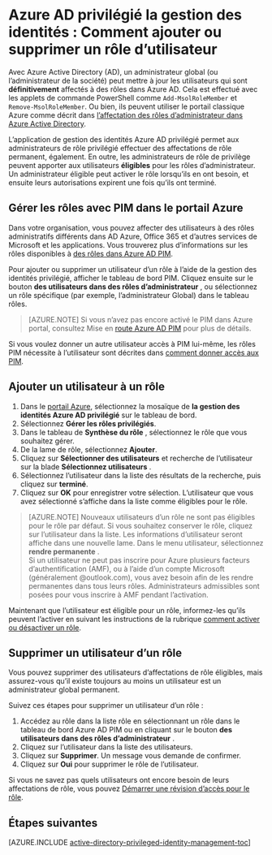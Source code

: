 <properties
   pageTitle="Comment faire pour ajouter ou supprimer un rôle d’utilisateur | Microsoft Azure"
   description="Apprenez à ajouter des rôles à des identités privilégiées avec l’application Azure privilégié identité gestion d’Active Directory."
   services="active-directory"
   documentationCenter=""
   authors="kgremban"
   manager="femila"
   editor=""/>

<tags
   ms.service="active-directory"
   ms.devlang="na"
   ms.topic="article"
   ms.tgt_pltfrm="na"
   ms.workload="identity"
   ms.date="10/24/2016"
   ms.author="kgremban"/>

# <a name="azure-ad-privileged-identity-management-how-to-add-or-remove-a-user-role"></a>Azure AD privilégié la gestion des identités : Comment ajouter ou supprimer un rôle d’utilisateur

Avec Azure Active Directory (AD), un administrateur global (ou l’administrateur de la société) peut mettre à jour les utilisateurs qui sont **définitivement** affectés à des rôles dans Azure AD. Cela est effectué avec les applets de commande PowerShell comme `Add-MsolRoleMember` et `Remove-MsolRoleMember`. Ou bien, ils peuvent utiliser le portail classique Azure comme décrit dans [l’affectation des rôles d’administrateur dans Azure Active Directory](active-directory-assign-admin-roles.md).

L’application de gestion des identités Azure AD privilégié permet aux administrateurs de rôle privilégié effectuer des affectations de rôle permanent, également. En outre, les administrateurs de rôle de privilège peuvent apporter aux utilisateurs **éligibles** pour les rôles d’administrateur. Un administrateur éligible peut activer le rôle lorsqu’ils en ont besoin, et ensuite leurs autorisations expirent une fois qu’ils ont terminé.

## <a name="manage-roles-with-pim-in-the-azure-portal"></a>Gérer les rôles avec PIM dans le portail Azure

Dans votre organisation, vous pouvez affecter des utilisateurs à des rôles administratifs différents dans AD Azure, Office 365 et d’autres services de Microsoft et les applications.  Vous trouverez plus d’informations sur les rôles disponibles à [des rôles dans Azure AD PIM](active-directory-privileged-identity-management-roles.md).

Pour ajouter ou supprimer un utilisateur d’un rôle à l’aide de la gestion des identités privilégié, afficher le tableau de bord PIM. Cliquez ensuite sur le bouton **des utilisateurs dans des rôles d’administrateur** , ou sélectionnez un rôle spécifique (par exemple, l’administrateur Global) dans le tableau rôles.

> [AZURE.NOTE] Si vous n’avez pas encore activé le PIM dans Azure portal, consultez Mise en [route Azure AD PIM](active-directory-privileged-identity-management-getting-started.md) pour plus de détails.

Si vous voulez donner un autre utilisateur accès à PIM lui-même, les rôles PIM nécessite à l’utilisateur sont décrites dans [comment donner accès aux PIM](active-directory-privileged-identity-management-how-to-give-access-to-pim.md).

## <a name="add-a-user-to-a-role"></a>Ajouter un utilisateur à un rôle

1. Dans le [portail Azure](https://portal.azure.com/), sélectionnez la mosaïque de **la gestion des identités Azure AD privilégié** sur le tableau de bord.
2. Sélectionnez **Gérer les rôles privilégiés**.
3. Dans le tableau de **Synthèse du rôle** , sélectionnez le rôle que vous souhaitez gérer.
4. De la lame de rôle, sélectionnez **Ajouter**.
5. Cliquez sur **Sélectionner des utilisateurs** et recherche de l’utilisateur sur la blade **Sélectionnez utilisateurs** .  
6. Sélectionnez l’utilisateur dans la liste des résultats de la recherche, puis cliquez sur **terminé**.
4. Cliquez sur **OK** pour enregistrer votre sélection. L’utilisateur que vous avez sélectionné s’affiche dans la liste comme éligibles pour le rôle.

> [AZURE.NOTE]
>Nouveaux utilisateurs d’un rôle ne sont pas éligibles pour le rôle par défaut. Si vous souhaitez conserver le rôle, cliquez sur l’utilisateur dans la liste. Les informations d’utilisateur seront affiche dans une nouvelle lame. Dans le menu utilisateur, sélectionnez **rendre permanente** .  
>Si un utilisateur ne peut pas inscrire pour Azure plusieurs facteurs d’authentification (AMF), ou à l’aide d’un compte Microsoft (généralement @outlook.com), vous avez besoin afin de les rendre permanentes dans tous leurs rôles. Administrateurs admissibles sont posées pour vous inscrire à AMF pendant l’activation.

Maintenant que l’utilisateur est éligible pour un rôle, informez-les qu’ils peuvent l’activer en suivant les instructions de la rubrique [comment activer ou désactiver un rôle](active-directory-privileged-identity-management-how-to-activate-role.md).

## <a name="remove-a-user-from-a-role"></a>Supprimer un utilisateur d’un rôle

Vous pouvez supprimer des utilisateurs d’affectations de rôle éligibles, mais assurez-vous qu’il existe toujours au moins un utilisateur est un administrateur global permanent.

Suivez ces étapes pour supprimer un utilisateur d’un rôle :

1. Accédez au rôle dans la liste rôle en sélectionnant un rôle dans le tableau de bord Azure AD PIM ou en cliquant sur le bouton **des utilisateurs dans des rôles d’administrateur** .
2. Cliquez sur l’utilisateur dans la liste des utilisateurs.
3. Cliquez sur **Supprimer**. Un message vous demande de confirmer.
4. Cliquez sur **Oui** pour supprimer le rôle de l’utilisateur.

Si vous ne savez pas quels utilisateurs ont encore besoin de leurs affectations de rôle, vous pouvez [Démarrer une révision d’accès pour le rôle](active-directory-privileged-identity-management-how-to-start-security-review.md).


<!--Every topic should have next steps and links to the next logical set of content to keep the customer engaged-->
## <a name="next-steps"></a>Étapes suivantes
[AZURE.INCLUDE [active-directory-privileged-identity-management-toc](../../includes/active-directory-privileged-identity-management-toc.md)]
